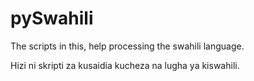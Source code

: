 # pySwahili
The scripts in this, help processing the swahili language.

Hizi ni skripti za kusaidia kucheza na lugha ya kiswahili.

